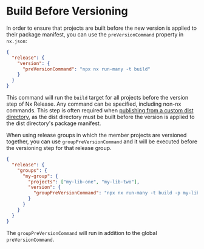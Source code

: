 # Build Before Versioning

In order to ensure that projects are built before the new version is applied to their package manifest, you can use the `preVersionCommand` property in `nx.json`:

```json {% fileName="nx.json" %}
{
  "release": {
    "version": {
      "preVersionCommand": "npx nx run-many -t build"
    }
  }
}
```

This command will run the `build` target for all projects before the version step of Nx Release. Any command can be specified, including non-nx commands. This step is often required when [publishing from a custom dist directory](/recipes/nx-release/updating-version-references#scenario-2-i-want-to-publish-from-a-custom-dist-directory-and-not-update-references-in-my-source-packagejson-files), as the dist directory must be built before the version is applied to the dist directory's package manifest.

When using release groups in which the member projects are versioned together, you can use `groupPreVersionCommand` and it will be executed before the versioning step for that release group.

```json {% fileName="nx.json" %}
{
  "release": {
    "groups": {
      "my-group": {
        "projects": ["my-lib-one", "my-lib-two"],
        "version": {
          "groupPreVersionCommand": "npx nx run-many -t build -p my-lib-one,my-lib-two"
        }
      }
    }
  }
}
```

The `groupPreVersionCommand` will run in addition to the global `preVersionCommand`.
